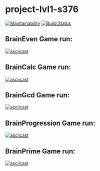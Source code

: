 # project-lvl1-s376

[![Maintainability](https://api.codeclimate.com/v1/badges/118a21033ad36f54b8f3/maintainability)](https://codeclimate.com/github/Dael777/Brain-Games/maintainability)
[![Build Status](https://travis-ci.org/Dael777/Brain-Games.svg?branch=master)](https://travis-ci.org/Dael777/Brain-Games)

<h2>BrainEven Game run:</h2>

[![asciicast](https://asciinema.org/a/I7ZI27QPywAcO8mQs961JlivS.svg)](https://asciinema.org/a/I7ZI27QPywAcO8mQs961JlivS)

<h2>BrainCalc Game run:</h2>

[![asciicast](https://asciinema.org/a/yNz1QxhI72gDz2uBoIeleWYR7.svg)](https://asciinema.org/a/yNz1QxhI72gDz2uBoIeleWYR7)

<h2>BrainGcd Game run:</h2>

[![asciicast](https://asciinema.org/a/kCFUWCCvM9TbdXOmylACeln96.svg)](https://asciinema.org/a/kCFUWCCvM9TbdXOmylACeln96)

<h2>BrainProgression Game run:</h2>

[![asciicast](https://asciinema.org/a/vJ5RzvwPWABBPR0bS8jv1btwf.svg)](https://asciinema.org/a/vJ5RzvwPWABBPR0bS8jv1btwf)

<h2>BrainPrime Game run:</h2>

[![asciicast](https://asciinema.org/a/N0NIqH5k1hB1X9ItYBVlvn6lr.svg)](https://asciinema.org/a/N0NIqH5k1hB1X9ItYBVlvn6lr)
